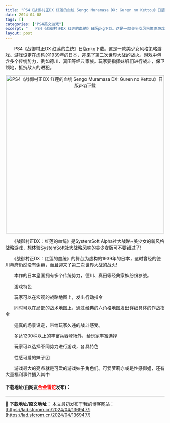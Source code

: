 ```yaml
---
title: "PS4《战御村正DX 红莲的血统 Sengo Muramasa DX: Guren no Kettou》日版pkg下载"
date: 2024-04-08
tags: []
categories: ["PS4英文游戏"]
excerpt: "　　PS4《战御村正DX 红莲的血统》日版pkg下载。这是一款美少女风格策略游戏。游戏设定在虚构的1939年的日本，迎来了第二次世界大战的战火。游戏中包含多个传统势力，例如德川、真田等经典家族。玩家要指挥妹纸们进行战斗，保卫领地，抵抗敌人的进犯。 　　《战御村正DX：红莲的血统》是SystemSof&hellip;"
layout: post
---
```


 <p>　　PS4《战御村正DX 红莲的血统》日版pkg下载。这是一款美少女风格策略游戏。游戏设定在虚构的1939年的日本，迎来了第二次世界大战的战火。游戏中包含多个传统势力，例如德川、真田等经典家族。玩家要指挥妹纸们进行战斗，保卫领地，抵抗敌人的进犯。</p> <p align="center"><img align="" border="0" src="https://lad.sfcrom.cn/wp-content/uploads/2024/04/20240408_6613a5657d736.webp" width="500" alt="PS4《战御村正DX 红莲的血统 Sengo Muramasa DX: Guren no Kettou》日版pkg下载" /></p> <p>　　《战御村正DX：红莲的血统》是SystemSoft Alpha社大战略+美少女的新风格战略游戏，想体验SystemSoft社大战略风味的美少女版可不要错过了!</p> <p>　　《战御村正DX：红莲的血统》的舞台为虚构的1939年的日本，这时曾经的徳川幕府仍然没有谢幕，而且迎来了第二次世界大战的战火!</p> <p>　　本作的日本皇国拥有多个传统势力，德川、真田等经典家族纷纷参战。</p> <p>　　游戏特色</p> <p>　　玩家可以在宏观的战略地图上，发出行动指令</p> <p>　　同时可以在局部的战术地图上，通过经典的六角格地图发出详细具体的作战指令</p> <p>　　逼真的场景设定，带给玩家久违的战斗感受。</p> <p>　　多达1200种以上的丰富兵器登场外，给玩家丰富选择</p> <p>　　玩家可以选择不同势力进行游戏，各具特色</p> <p>　　性感可爱的妹子团</p> <p>　　游戏最大的亮点就是可爱的游戏妹子角色们。可爱萝莉亦或是性感御姐，还有大量福利事件插入其中</p> <p><h4>下载地址(由网友<font color="red">合金雷蛇</font>发布)：</h4></p> 

---
📖 **下载地址/原文地址：** 本文最初发布于我的博客网站：[https://lad.sfcrom.cn/2024/04/136947/](https://lad.sfcrom.cn/2024/04/136947/)
